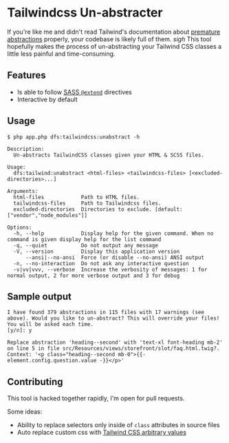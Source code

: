 # Tailwindcss Un-abstracter
If you're like me and didn't read Tailwind's documentation about [premature abstractions](https://tailwindcss.com/docs/reusing-styles#avoiding-premature-abstraction) properly, your codebase is likely full of them. *sigh* 
This tool hopefully makes the process of un-abstracting your Tailwind CSS classes a little less painful and time-consuming.

## Features
- Is able to follow [SASS `@extend`](https://sass-lang.com/documentation/at-rules/extend) directives
- Interactive by default

## Usage
```shell
$ php app.php dfs:tailwindcss:unabstract -h

Description:
  Un-abstracts TailwindCSS classes given your HTML & SCSS files.

Usage:
  dfs:tailwind:unabstract <html-files> <tailwindcss-files> [<excluded-directories>...]

Arguments:
  html-files            Path to HTML files.
  tailwindcss-files     Path to Tailwindcss files.
  excluded-directories  Directories to exclude. [default: ["vendor","node_modules"]]

Options:
  -h, --help            Display help for the given command. When no command is given display help for the list command
  -q, --quiet           Do not output any message
  -V, --version         Display this application version
      --ansi|--no-ansi  Force (or disable --no-ansi) ANSI output
  -n, --no-interaction  Do not ask any interactive question
  -v|vv|vvv, --verbose  Increase the verbosity of messages: 1 for normal output, 2 for more verbose output and 3 for debug
```

## Sample output
```
I have found 379 abstractions in 115 files with 17 warnings (see above). Would you like to un-abstract? This will override your files! You will be asked each time. 
[y/n]: y

Replace abstraction 'heading--second' with 'text-xl font-heading mb-2' on line 5 in file src/Resources/views/storefront/slot/faq.html.twig?.
Context: '<p class="heading--second mb-0">{{- element.config.question.value -}}</p>'
```

## Contributing
This tool is hacked together rapidly, I'm open for pull requests. 

Some ideas:
- Ability to replace selectors only inside of `class` attributes in source files
- Auto replace custom css with [Tailwind CSS arbitrary values](https://tailwindcss.com/docs/adding-custom-styles#using-arbitrary-values)